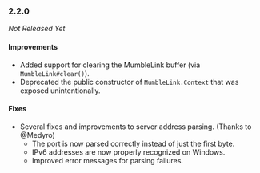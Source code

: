 ### 2.2.0

_Not Released Yet_

#### Improvements

- Added support for clearing the MumbleLink buffer (via `MumbleLink#clear()`).
- Deprecated the public constructor of `MumbleLink.Context` that was exposed unintentionally.

#### Fixes

- Several fixes and improvements to server address parsing. (Thanks to @Medyro)
  - The port is now parsed correctly instead of just the first byte.
  - IPv6 addresses are now properly recognized on Windows.
  - Improved error messages for parsing failures.